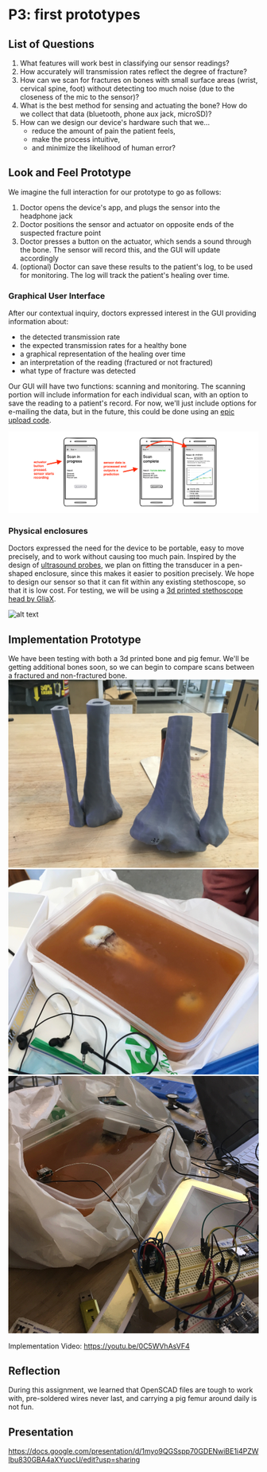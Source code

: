 # P3: first prototypes
## List of Questions
1. What features will work best in classifying our sensor readings?
2. How accurately will transmission rates reflect the degree of fracture?
3. How can we scan for fractures on bones with small surface areas (wrist, cervical spine, foot) without detecting too much noise (due to the closeness of the mic to the sensor)? 
4. What is the best method for sensing and actuating the bone? How do we collect that data (bluetooth, phone aux jack, microSD)?
5. How can we design our device's hardware such that we...
   - reduce the amount of pain the patient feels,
   - make the process intuitive,
   - and minimize the likelihood of human error? 

## Look and Feel Prototype
We imagine the full interaction for our prototype to go as follows:
1. Doctor opens the device's app, and plugs the sensor into the headphone jack
2. Doctor positions the sensor and actuator on opposite ends of the suspected fracture point
3. Doctor presses a button on the actuator, which sends a sound through the bone. The sensor will record this, and the GUI will update accordingly
4. (optional) Doctor can save these results to the patient's log, to be used for monitoring. The log will track the patient's healing over time.

### Graphical User Interface
After our contextual inquiry, doctors expressed interest in the GUI providing information about:
- the detected transmission rate
- the expected transmission rates for a healthy bone
- a graphical representation of the healing over time
- an interpretation of the reading (fractured or not fractured)
- what type of fracture was detected

Our GUI will have two functions: scanning and monitoring. The scanning portion will include information for each individual scan, with an option to save the reading to a patient's record. For now, we'll just include options for e-mailing the data, but in the future, this could be done using an [epic upload code](https://www.imedicalapps.com/2017/03/epic-haiku-upload-medical-documents-patients-chart/).

![alt text](/images/gui.png)

### Physical enclosures
Doctors expressed the need for the device to be portable, easy to move precisely, and to work without causing too much pain. Inspired by the design of [ultrasound probes](http://www.tenacore.com/service/ultrasound-tee-probe/), we plan on fitting the transducer in a pen-shaped enclosure, since this makes it easier to position precisely. We hope to design our sensor so that it can fit within any existing stethoscope, so that it is low cost. For testing, we will be using a [3d printed stethoscope head by GliaX](https://github.com/GliaX/Stethoscope).

![alt text](/images/physical_enclosure.png)

## Implementation Prototype
We have been testing with both a 3d printed bone and pig femur. We'll be getting additional bones soon, so we can begin to compare scans between a fractured and non-fractured bone. 
![3d printed bone](/images/3d_printed_bone.jpg)
![Pig femur in gel recipe](/images/pig_femur.jpg)
![Implementation prototype](/images/implementation_prototype.jpg)

Implementation Video: https://youtu.be/0C5WVhAsVF4

## Reflection
During this assignment, we learned that OpenSCAD files are tough to work with, pre-soldered wires never last, and carrying a pig femur around daily is not fun.  

## Presentation 
https://docs.google.com/presentation/d/1myo9QGSspp70GDENwiBE1i4PZWlbu830GBA4aXYuocU/edit?usp=sharing